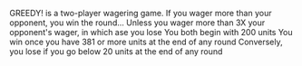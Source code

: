GREEDY! is a two-player wagering game. 
If you wager more than your opponent, you win the round...
Unless you wager more than 3X your opponent's wager, in which ase you lose
You both begin with 200 units
You win once you have 381 or more units at the end of any round
Conversely, you lose if you go below 20 units at the end of any round
